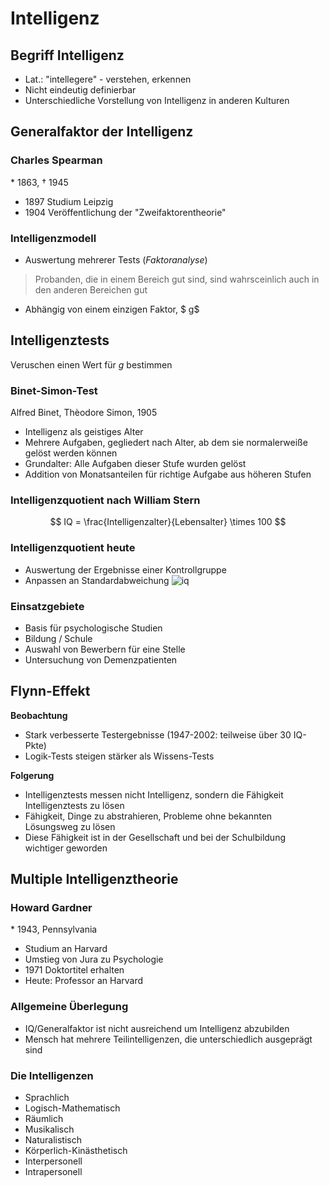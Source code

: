 # Intelligenz

## Begriff Intelligenz

- Lat.: "intellegere" - verstehen, erkennen
- Nicht eindeutig definierbar
- Unterschiedliche Vorstellung von Intelligenz in anderen Kulturen

## Generalfaktor der Intelligenz

### Charles Spearman
\* 1863, † 1945

- 1897 Studium Leipzig
- 1904 Veröffentlichung der "Zweifaktorentheorie"

### Intelligenzmodell

- Auswertung mehrerer Tests (*Faktoranalyse*)
> Probanden, die in einem Bereich gut sind, sind wahrsceinlich auch in den anderen Bereichen gut

- Abhängig von einem einzigen Faktor, $ g$

## Intelligenztests
Veruschen einen Wert für $g$ bestimmen

### Binet-Simon-Test
Alfred Binet, Thèodore Simon, 1905

- Intelligenz als geistiges Alter
- Mehrere Aufgaben, gegliedert nach Alter, ab dem sie normalerweiße gelöst werden können
- Grundalter: Alle Aufgaben dieser Stufe wurden gelöst
- Addition von Monatsanteilen für richtige Aufgabe aus höheren Stufen

### Intelligenzquotient nach William Stern

$$ IQ = \frac{Intelligenzalter}{Lebensalter} \times 100 $$

### Intelligenzquotient heute

- Auswertung der Ergebnisse einer Kontrollgruppe
- Anpassen an Standardabweichung
![iq](http://upload.wikimedia.org/wikipedia/commons/thumb/3/39/IQ_distribution.svg/500px-IQ_distribution.svg.png)

### Einsatzgebiete

- Basis für psychologische Studien
- Bildung / Schule
- Auswahl von Bewerbern für eine Stelle
- Untersuchung von Demenzpatienten

## Flynn-Effekt

**Beobachtung**

- Stark verbesserte Testergebnisse (1947-2002: teilweise über 30 IQ-Pkte)
- Logik-Tests steigen stärker als Wissens-Tests

**Folgerung**

- Intelligenztests messen nicht Intelligenz, sondern die Fähigkeit Intelligenztests zu lösen
- Fähigkeit, Dinge zu abstrahieren, Probleme ohne bekannten Lösungsweg zu lösen
- Diese Fähigkeit ist in der Gesellschaft und bei der Schulbildung wichtiger geworden

## Multiple Intelligenztheorie

### Howard Gardner
\* 1943, Pennsylvania

- Studium an Harvard
- Umstieg von Jura zu Psychologie
- 1971 Doktortitel erhalten
- Heute: Professor an Harvard

### Allgemeine Überlegung

- IQ/Generalfaktor ist nicht ausreichend um Intelligenz abzubilden
- Mensch hat mehrere Teilintelligenzen, die unterschiedlich ausgeprägt sind

### Die Intelligenzen

- Sprachlich
- Logisch-Mathematisch
- Räumlich
- Musikalisch
- Naturalistisch
- Körperlich-Kinästhetisch
- Interpersonell
- Intrapersonell